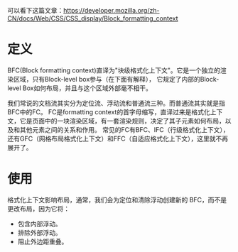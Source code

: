 可以看下这篇文章：https://developer.mozilla.org/zh-CN/docs/Web/CSS/CSS_display/Block_formatting_context

# 定义

BFC(Block formatting context)直译为"块级格式化上下文"。它是一个独立的渲染区域，只有Block-level box参与（在下面有解释）， 它规定了内部的Block-level Box如何布局，并且与这个区域外部毫不相干。

我们常说的文档流其实分为定位流、浮动流和普通流三种。而普通流其实就是指BFC中的FC。
FC是formatting context的首字母缩写，直译过来是格式化上下文，它是页面中的一块渲染区域，有一套渲染规则，决定了其子元素如何布局，以及和其他元素之间的关系和作用。
常见的FC有BFC、IFC（行级格式化上下文），还有GFC（网格布局格式化上下文）和FFC（自适应格式化上下文），这里就不再展开了。

# 使用
格式化上下文影响布局，通常，我们会为定位和清除浮动创建新的 BFC，而不是更改布局，因为它将：

- 包含内部浮动。
- 排除外部浮动。
- 阻止外边距重叠。


